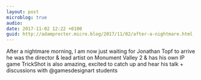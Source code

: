 ```yaml
---
layout: post
microblog: true
audio: 
date: 2017-11-02 12:22 +0100
guid: http://adamprocter.micro.blog/2017/11/02/after-a-nightmare.html
---
```

After a nightmare morning, I am now just waiting for Jonathan Topf to arrive he was the director & lead artist on Monument Valley 2 & has his own IP game TrickShot is also amazing, excited to catch up and hear his talk + discussions with @gamesdesignart students
